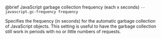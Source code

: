 

@brief JavaScript garbage collection frequency (each x seconds)
`--javascript.gc-frequency frequency`

Specifies the frequency (in seconds) for the automatic garbage collection
of
JavaScript objects. This setting is useful to have the garbage collection
still work in periods with no or little numbers of requests.

